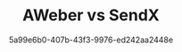 ---
id: a1b2c3d4-e5f6-7g8h-9i0j-k1l2m3n4o5p6
blueprint: comparision
title: 'AWeber vs SendX'
author: 5a99e6b0-407b-43f3-9976-ed242aa2448e
template: home
updated_by: 5a99e6b0-407b-43f3-9976-ed242aa2448e
updated_at: 1744290990
sections:
  -
    id: c73k5d9qp
    type: comparision_hero
    enabled: true
    comparision_hero_tag: 'AWeber vs SendX'
    comparision_hero_title: 'Elevate Your Email Marketing with SendX'
    comparision_hero_subtitle: 'Tired of high costs and limited features with AWeber? Discover SendX — the affordable, feature-rich alternative that empowers your marketing efforts.'
    comparision_hero_grid:
      -
        id: h28m4z1bt
        comparision_hero_grid_image:
          - feature-images/2.jpeg
        comparision_hero_grid_title: '24/7 Customer Support'
      -
        id: x94p3d7vn
        comparision_hero_grid_image:
          - feature-images/5.jpeg
        comparision_hero_grid_title: 'Advanced Automation Features'
      -
        id: s62k8b3mq
        comparision_hero_grid_image:
          - feature-images/7.jpeg
        comparision_hero_grid_title: 'Unlimited Email Sending'
    comparision_hero_button_text: 'Try SendX for Free'
    comparision_hero_button_link: /signup
  -
    id: f19k6p7dw
    type: feature_blogs
    enabled: true
    feature_blogs_title: 'Is AWeber Holding You Back?'
    feature_blog_card:
      -
        id: x55l9q2vb
        feature_blog_image:
          - feature-images/4.jpeg
        feature_blog_title: 'High Pricing Plans'
        feature_blog_content: 'Are you paying too much for basic features that should be included?'
      -
        id: n38p7b6qx
        feature_blog_image:
          - feature-images/7.jpeg
        feature_blog_title: 'Limited Automation'
        feature_blog_content: 'Is your current platform lacking advanced automation capabilities that can drive engagement?'
      -
        id: v22m5x9kt
        feature_blog_image:
          - feature-images/11.jpeg
        feature_blog_title: 'Inadequate Support'
        feature_blog_content: 'Struggling to get timely assistance when you need it the most? You deserve better.'
  -
    id: h47m5x2dp
    type: hero
    enabled: true
    hero_title: 'Meet SendX, your ultimate email marketing partner'
    hero_subtitle: 'Achieve higher deliverability, scale effortlessly, and transform your email marketing with SendX.'
    button_text: 'Try SendX for Free'
    button_link: /signup
  -
    id: c89k2v7nw
    type: comparision_table
    enabled: true
    comparision_table_title: 'Why SendX is the better choice for marketers'
    comparision_table_subtitle: 'A transparent comparison of key features between SendX and AWeber.'
    comparision_table_logo1:
      - feature-images/2.jpeg
    comparision_table_logo2:
      - feature-images/8.jpeg
    comparision_table_features:
      -
        id: f27m6q9ld
        features_title: 'Email Creation'
        features_comp1: 'Drag-and-drop builder with customizable templates.'
        features_comp2: 'Basic editor with limited templates.'
      -
        id: w15b3x7pq
        features_title: 'Automation'
        features_comp1: 'Advanced automation workflows with triggers and actions.'
        features_comp2: 'Basic automation with limited triggers.'
      -
        id: l49y2c5mv
        features_title: 'Integrations'
        features_comp1: '30+ native integrations and 4000+ via Zapier.'
        features_comp2: 'Over 300 integrations available.'
      -
        id: p38z6b4wk
        features_title: 'Transactional Emails'
        features_comp1: 'Included in all plans without extra cost.'
        features_comp2: 'Requires an additional plan.'
      -
        id: s51n8v3kt
        features_title: 'User Experience'
        features_comp1: 'Intuitive dashboard with easy navigation.'
        features_comp2: 'Complex interface with a steep learning curve.'
      -
        id: n22k9p6vd
        features_title: 'Customer Support'
        features_comp1: '24/7 support via chat, email, and phone.'
        features_comp2: 'Limited support hours and response times.'
      -
        id: k66q1b7zm
        features_title: 'Interactive Emails'
        features_comp1: 'Supports interactive elements like polls and surveys.'
        features_comp2: 'Not supported.'
      -
        id: y71p4d2xl
        features_title: 'Additional Marketing Tools'
        features_comp1: 'Forms, landing pages, and advanced analytics.'
        features_comp2: 'Limited to email marketing only.'
  -
    id: p42l7b3zw
    type: comparision_pricing
    enabled: true
    comparision_table_title: 'Cost-effective solution compared to AWeber'
    comparision_table_subtitle: 'SendX provides better value for your investment compared to AWeber pricing plans.'
    comparision_table_title0: Contacts
    comparision_table_title1: SendX
    comparision_table_title2: AWeber
    comparision_table_pricing:
      -
        id: f71m2x8vd
        pricing_title: '50,000'
        pricing_comp1: $240/mo
        pricing_comp2: $299/mo
      -
        id: w85n9b4kt
        pricing_title: '200,000'
        pricing_comp1: $750/mo
        pricing_comp2: $1,000/mo
      -
        id: n37p6v1lw
        pricing_title: '250,000'
        pricing_comp1: $1,099/mo
        pricing_comp2: 'Custom quote'
    comparision_table_footer_text: '* Pricing based on AWeber rates as of 08/13/24.'

  - 
    id: g18z3n5vk
    type: comparision_feature_table
    enabled: true
    comparision_features_title: "Detailed feature comparison of SendX vs AWeber"
    comparision_feature_table:
      - 
        id: t63l2f9rb
        comparision_features_ques: 'Onboarding & Support'
        comparision_features_ans_title: 'Feature'
        comparision_features_ans_title1: 'SendX'
        comparision_features_ans_title2: 'AWeber'
        comparision_features_ans:
          -
            id: b12p7c8mw
            comparision_features_ans_comp_title: 'Trial Period'
            comparision_features_ans_comp1: '14 days free trial on all plans'
            comparision_features_ans_comp2: 'No free trial'
          -
            id: y84r5q7ls
            comparision_features_ans_comp_title: 'Customer support'
            comparision_features_ans_comp1: '24/7 live chat and email support'
            comparision_features_ans_comp2: 'Limited support hours'
          -
            id: v91f2k4tp
            comparision_features_ans_comp_title: 'Account activation'
            comparision_features_ans_comp1: 'Quick email verification'
            comparision_features_ans_comp2: 'Email verification only'
          -
            id: m28d4p6zs
            comparision_features_ans_comp_title: 'Onboarding process'
            comparision_features_ans_comp1: 'Simple onboarding with minimal info'
            comparision_features_ans_comp2: 'Detailed onboarding process'
          -
            id: k41s8m7qn
            comparision_features_ans_comp_title: 'Product education'
            comparision_features_ans_comp1: 'Comprehensive guides and tutorials'
            comparision_features_ans_comp2: 'Limited resources'
          -
            id: p55f9x2lb
            comparision_features_ans_comp_title: 'User interface'
            comparision_features_ans_comp1: 'Modern and user-friendly'
            comparision_features_ans_comp2: 'Outdated interface'
      
      -
        id: a56q3v9rb
        comparision_features_ques: 'Templates and Usability'
        comparision_features_ans_title: 'Feature'
        comparision_features_ans_title1: 'SendX'
        comparision_features_ans_title2: 'AWeber'
        comparision_features_ans:
          -
            id: h98p2m6xz
            comparision_features_ans_comp_title: 'Pre-designed templates'
            comparision_features_ans_comp1: '100+ customizable templates'
            comparision_features_ans_comp2: 'Limited selection of templates'
          -
            id: v21r8d3lf
            comparision_features_ans_comp_title: 'Template gallery'
            comparision_features_ans_comp1: 'Free access to a gallery of templates'
            comparision_features_ans_comp2: 'Marketplace access only'
          -
            id: w66z7s5qp
            comparision_features_ans_comp_title: 'Template variety'
            comparision_features_ans_comp1: '200+ unique templates'
            comparision_features_ans_comp2: 'Less than 50 templates available'

      -
        id: x53n9p1zr
        comparision_features_ques: 'Email Interaction and Engagement'
        comparision_features_ans_title: 'Feature'
        comparision_features_ans_title1: 'SendX'
        comparision_features_ans_title2: 'AWeber'
        comparision_features_ans:
          -
            id: q15c8y4kv
            comparision_features_ans_comp_title: 'AMP email support'
            comparision_features_ans_comp1: 'Supports AMP emails'
            comparision_features_ans_comp2: 'Not supported'
          -
            id: l22z3x5sn
            comparision_features_ans_comp_title: 'Interactive elements'
            comparision_features_ans_comp1: 'Yes, fully supported'
            comparision_features_ans_comp2: 'Limited support'
          -
            id: e31v6b7qp
            comparision_features_ans_comp_title: 'HTML fallback'
            comparision_features_ans_comp1: 'Automatic fallback provided'
            comparision_features_ans_comp2: 'Not available'
          -
            id: r44n2m5lx
            comparision_features_ans_comp_title: 'Sending interactive emails'
            comparision_features_ans_comp1: 'Yes, with ease'
            comparision_features_ans_comp2: 'No'

      -
        id: n88y4c2pv
        comparision_features_ques: 'Campaign Types and Testing'
        comparision_features_ans_title: 'Feature'
        comparision_features_ans_title1: 'SendX'
        comparision_features_ans_title2: 'AWeber'
        comparision_features_ans:
          -
            id: g28v6y3lp
            comparision_features_ans_comp_title: 'Triggered campaigns'
            comparision_features_ans_comp1: 'Yes, fully supported'
            comparision_features_ans_comp2: 'Limited to automation'
          -
            id: p37d9n8mw
            comparision_features_ans_comp_title: 'A/B Testing'
            comparision_features_ans_comp1: 'Yes, for all elements'
            comparision_features_ans_comp2: 'Limited A/B testing'
          -
            id: f82z5l7xq
            comparision_features_ans_comp_title: 'Send time optimization'
            comparision_features_ans_comp1: 'Yes, fully automated'
            comparision_features_ans_comp2: 'No'

      -
        id: z65p8c4mw
        comparision_features_ques: 'Analytics and Reporting'
        comparision_features_ans_title: 'Feature'
        comparision_features_ans_title1: 'SendX'
        comparision_features_ans_title2: 'AWeber'
        comparision_features_ans:
          -
            id: a91d6y7nb
            comparision_features_ans_comp_title: 'Open and Click tracking'
            comparision_features_ans_comp1: 'Yes, detailed tracking'
            comparision_features_ans_comp2: 'Yes, basic tracking'
          -
            id: u23n9z5lp
            comparision_features_ans_comp_title: 'Advanced analytics'
            comparision_features_ans_comp1: 'Yes, with actionable insights'
            comparision_features_ans_comp2: 'Limited analytics'
          -
            id: j77p4v8qs
            comparision_features_ans_comp_title: 'Spam complaints tracking'
            comparision_features_ans_comp1: 'Yes, included'
            comparision_features_ans_comp2: 'Yes, but less detailed'
          -
            id: e56y2c7pm
            comparision_features_ans_comp_title: 'Heatmaps'
            comparision_features_ans_comp1: 'Yes, for better insights'
            comparision_features_ans_comp2: 'Not available'

  -
    id: p42l7b3zw
    type: feature_blogs
    enabled: true
    feature_blogs_title: "Why Choose SendX for Your Email Marketing?"
    feature_blogs_subtitle: "SendX is designed to give you complete control over your email marketing campaigns. Simple, powerful, and cost-effective."
    feature_blog_card:
      - 
        feature_blog_image: 
          - feature-images/4.jpeg
        feature_blog_title: 'Visual Automation Builder'
        feature_blog_content: 'Create complex automation flows with a user-friendly visual builder.'
      - 
        feature_blog_image: 
          - feature-images/1.jpeg
        feature_blog_title: 'Seamless Integrations'
        feature_blog_content: 'Connect with popular tools like HubSpot, Salesforce, and more effortlessly.'
      - 
        feature_blog_image: 
          - feature-images/2.jpeg
        feature_blog_title: 'Transactional Email Support'
        feature_blog_content: 'Easily send transactional emails triggered by user actions.'
      - 
        feature_blog_image: 
          - feature-images/3.jpeg
        feature_blog_title: 'Advanced Segmentation'
        feature_blog_content: 'Segment your audience based on behavior and engagement for targeted campaigns.'
      - 
        feature_blog_image: 
          - feature-images/6.jpeg
        feature_blog_title: 'Comprehensive Analytics'
        feature_blog_content: 'Monitor your campaigns with in-depth analytics and reporting tools.'
      - 
        feature_blog_image: 
          - feature-images/7.jpeg
        feature_blog_title: 'High Deliverability Rates'
        feature_blog_content: 'Ensure your emails reach the inbox with managed deliverability strategies.'

  -
    id: f92l8d0kp
    type: faqs
    enabled: true
    faq_title: "Frequently Asked Questions"
    faqs:
      - 
        faq_ques: "Is SendX free to use?"
        faq_ans: "SendX offers a 14-day free trial with full access to all features. After that, choose a plan that fits your needs."
      - 
        faq_ques: "How reliable is SendX for email marketing?"
        faq_ans: "SendX is trusted by thousands of businesses for its high deliverability and excellent customer support."
      - 
        faq_ques: "Which platform offers better automation, AWeber or SendX?"
        faq_ans: "SendX provides advanced automation features that allow for more complex workflows compared to AWeber."
      - 
        faq_ques: "Is there a cheaper alternative to AWeber?"
        faq_ans: "Yes, SendX is a cost-effective alternative that offers unlimited emails and powerful features at a lower price."
      - 
        faq_ques: "Why should I choose SendX over AWeber?"
        faq_ans: "SendX offers a more user-friendly interface, better pricing, unlimited email sending, and superior customer support."

  -
    id: l93k2d8qp
    type: logo_cloud
    enabled: true
    logo_cloud_title: "What Experts Say About SendX"
    logo_cloud_subtitle: "Recognized by leading reviewers for its user-friendliness, deliverability, and support."
    logo_cloud_button_text: "See All Reviews"
    logo_cloud_button_link: "/reviews"
    logos:
      -
        id: l21b3x9nd
        logo_icon:
          - feature-images/2.jpeg
      -
        id: d64p7f3ak
        logo_icon:
          - feature-images/5.jpeg
      -
        id: q88z1m7bw
        logo_icon:
          - feature-images/7.jpeg
      -
        id: f13k5v9lz
        logo_icon:
          - feature-images/9.jpeg
      -
        id: w47m8s2kt
        logo_icon:
          - feature-images/11.jpeg
---